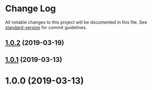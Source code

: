 # Change Log

All notable changes to this project will be documented in this file. See [standard-version](https://github.com/conventional-changelog/standard-version) for commit guidelines.

## [1.0.2](https://github.com/hellosign/helloworks-nodejs-sdk/compare/v1.0.1...v1.0.2) (2019-03-19)



## [1.0.1](https://github.com/hellosign/helloworks-nodejs-sdk/compare/v1.0.0...v1.0.1) (2019-03-13)



# 1.0.0 (2019-03-13)
